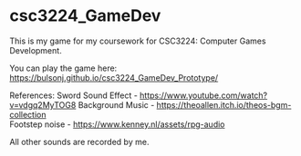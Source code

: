 # csc3224_GameDev
This is my game for my coursework for CSC3224: Computer Games Development.

You can play the game here: https://bulsonj.github.io/csc3224_GameDev_Prototype/

References: 
Sword Sound Effect - https://www.youtube.com/watch?v=vdgq2MyTOG8 
Background Music - https://theoallen.itch.io/theos-bgm-collection  
Footstep noise - https://www.kenney.nl/assets/rpg-audio

All other sounds are recorded by me.
